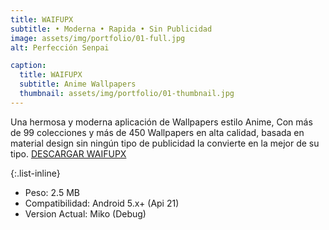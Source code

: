 ```yaml
---
title: WAIFUPX
subtitle: • Moderna • Rapida • Sin Publicidad
image: assets/img/portfolio/01-full.jpg
alt: Perfección Senpai

caption:
  title: WAIFUPX
  subtitle: Anime Wallpapers
  thumbnail: assets/img/portfolio/01-thumbnail.jpg
---
```

Una hermosa y moderna aplicación de Wallpapers estilo Anime, Con más de 99 colecciones y más de 450 Wallpapers en alta calidad, basada en material design sin ningún tipo de publicidad la convierte en la mejor de su tipo.
[DESCARGAR WAIFUPX](https://)

{:.list-inline}
- Peso: 2.5 MB
- Compatibilidad: Android 5.x+ (Api 21)
- Version Actual: Miko (Debug)

